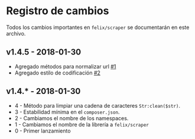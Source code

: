 # Registro de cambios

Todos los cambios importantes en `felix/scraper` se documentarán en este archivo.

## v1.4.5 - 2018-01-30
- Agregado métodos para normalizar url [#1](./issues/1)
- Agregado estilo de codificación [#2](./issues/2)

## v1.4.* - 2018-01-30
- 4 - Método para limpiar una cadena de caracteres `Str:clean($str)`.
- 3 - Estabilidad mínima en el `composer.json`.
- 2 - Cambiamos el nombre de los namespaces.
- 1 - Cambiamos el nombre de la  librería a `felix/scraper`
- 0 - Primer lanzamiento